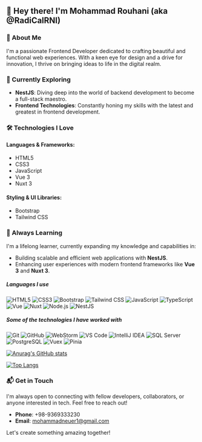 ## 👋 Hey there! I'm Mohammad Rouhani (aka @RadiCalRNI)

### 🌟 About Me

I'm a passionate Frontend Developer dedicated to crafting beautiful and functional web experiences. With a keen eye for design and a drive for innovation, I thrive on bringing ideas to life in the digital realm.

### 🚀 Currently Exploring

- **NestJS**: Diving deep into the world of backend development to become a full-stack maestro.
- **Frontend Technologies**: Constantly honing my skills with the latest and greatest in frontend development.

### 🛠️ Technologies I Love

#### Languages & Frameworks:
- HTML5
- CSS3
- JavaScript
- Vue 3
- Nuxt 3

#### Styling & UI Libraries:
- Bootstrap
- Tailwind CSS

### 🌱 Always Learning

I'm a lifelong learner, currently expanding my knowledge and capabilities in:

- Building scalable and efficient web applications with **NestJS**.
- Enhancing user experiences with modern frontend frameworks like **Vue 3** and **Nuxt 3**.

##### Languages I use

![HTML5](https://img.shields.io/badge/Html5%20-%23E34F26.svg?&style=flat&logo=html5&logoColor=white)
![CSS3](https://img.shields.io/badge/Css3%20-%231572B6.svg?&style=flat&logo=css3&logoColor=white)
![Bootstrap](https://img.shields.io/badge/Bootstrap%20-%23563D7C.svg?&style=flat&logo=bootstrap&logoColor=white)
![Tailwind CSS](https://img.shields.io/badge/Tailwindcss%20-%2306B6D4.svg?&style=flat&logo=tailwind-css&logoColor=white)
![JavaScript](https://img.shields.io/badge/Javascript%20-%23323330.svg?&style=flat&logo=javascript&logoColor=white)
![TypeScript](https://img.shields.io/badge/Typescript-%23007ACC.svg?&style=flat&logo=typescript&logoColor=white)
![Vue](https://img.shields.io/badge/Vue%20-%234FC08D.svg?&style=flat&logo=vue.js&logoColor=white)
![Nuxt](https://img.shields.io/badge/Nuxt%20-%2300C58E.svg?&style=flat&logo=nuxt.js&logoColor=white)
![Node.js](https://img.shields.io/badge/Node.js%20-%2343853D.svg?&style=flat&logo=node.js&logoColor=white)
![NestJS](https://img.shields.io/badge/Nestjs%20-%23E0234E.svg?&style=flat&logo=nestjs&logoColor=white)



##### Some of the technologies I have worked with

![Git](https://img.shields.io/badge/-Git-F05032?style=flat&logo=git&logoColor=FFFFFF)
![GitHub](https://img.shields.io/badge/-GitHub-181717?style=flat&logo=github&logoColor=FFFFFF)
![WebStorm](https://img.shields.io/badge/WebStorm-000000?style=flat&logo=WebStorm&logoColor=white)
![VS Code](https://img.shields.io/badge/VS%20Code-007ACC?style=flat&logo=visual-studio-code&logoColor=white)
![IntelliJ IDEA](https://img.shields.io/badge/-IntelliJIDEA-000000?style=flat&logo=intellij-idea&logoColor=FFFFFF)
![SQL Server](https://img.shields.io/badge/SQL%20Server-CC2927?style=flat&logo=microsoft-sql-server&logoColor=white)
![PostgreSQL](https://img.shields.io/badge/Postgres-%23316192.svg?&style=flat&logo=postgresql&logoColor=white)
![Vuex](https://img.shields.io/badge/Vuex-%234FC08D.svg?&style=flat&logo=vuex&logoColor=white)
![Pinia](https://img.shields.io/badge/Pinia-%23c69d66.svg?&style=flat&logo=vue.js&logoColor=white)



[![Anurag's GitHub stats](https://github-readme-stats.vercel.app/api?username=RadiCalRNI)](https://github.com/RadiCalRNI/github-readme-stats)

[![Top Langs](https://github-readme-stats.vercel.app/api/top-langs/?username=RadiCalRNI)](https://github.com/RadiCalRNI/github-readme-stats)

### 📬 Get in Touch

I'm always open to connecting with fellow developers, collaborators, or anyone interested in tech. Feel free to reach out!

- **Phone**: +98-9369333230
- **Email**: mohammadneuer1@gmail.com

Let's create something amazing together!
